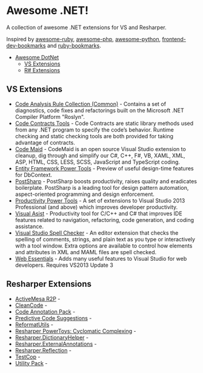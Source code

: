 # Awesome .NET!

A collection of awesome .NET extensions for VS and Resharper.

Inspired by [awesome-ruby](https://github.com/markets/awesome-ruby), [awesome-php](https://github.com/ziadoz/awesome-php), [awesome-python](https://github.com/vinta/awesome-python), [frontend-dev-bookmarks](https://github.com/dypsilon/frontend-dev-bookmarks) and [ruby-bookmarks](https://github.com/dreikanter/ruby-bookmarks).

* [Awesome DotNet](#awesome-dotnet)
  * [VS Extensions](#vs-extensions)
  * [R# Extensions](#resharper-extensions)

## VS Extensions

* [Code Analysis Rule Collection (Common)](http://visualstudiogallery.msdn.microsoft.com/ba1eece5-edbc-4543-aa1f-f567dadab79b) - Contains a set of diagnostics, code fixes and refactorings built on the Microsoft .NET Compiler Platform "Roslyn".
* [Code Contracts Tools](http://visualstudiogallery.msdn.microsoft.com/1ec7db13-3363-46c9-851f-1ce455f66970) - Code Contracts are static library methods used from any .NET program to specify the code’s behavior. Runtime checking and static checking tools are both provided for taking advantage of contracts.
* [Code Maid](http://visualstudiogallery.msdn.microsoft.com/76293c4d-8c16-4f4a-aee6-21f83a571496) - CodeMaid is an open source Visual Studio extension to cleanup, dig through and simplify our C#, C++, F#, VB, XAML, XML, ASP, HTML, CSS, LESS, SCSS, JavaScript and TypeScript coding.
* [Entity Framework Power Tools](http://visualstudiogallery.msdn.microsoft.com/72a60b14-1581-4b9b-89f2-846072eff19d) - Preview of useful design-time features for DbContext.
* [PostSharp](http://visualstudiogallery.msdn.microsoft.com/a058d5d3-e654-43f8-a308-c3bdfdd0be4a) - PostSharp boosts productivity, raises quality and eradicates boilerplate. PostSharp is a leading tool for design pattern automation, aspect-oriented programming and design enforcement.
* [Productivity Power Tools](http://visualstudiogallery.msdn.microsoft.com/dbcb8670-889e-4a54-a226-a48a15e4cace) - A set of extensions to Visual Studio 2013 Professional (and above) which improves developer productivity.
* [Visual Asist](http://visualstudiogallery.msdn.microsoft.com/D6678A1F-C700-4532-8C5E-A799D875063D) - Productivity tool for C/C++ and C# that improves IDE features related to navigation, refactoring, code generation, and coding assistance.
* [Visual Studio Spell Checker](http://visualstudiogallery.msdn.microsoft.com/a23de100-31a1-405c-b4b7-d6be40c3dfff) - An editor extension that checks the spelling of comments, strings, and plain text as you type or interactively with a tool window. Extra options are available to control how elements and attributes in XML and MAML files are spell checked.
* [Web Essentials](http://visualstudiogallery.msdn.microsoft.com/56633663-6799-41d7-9df7-0f2a504ca361) - Adds many useful features to Visual Studio for web developers. Requires VS2013 Update 3

## Resharper Extensions

* [ActiveMesa R2P]() - 
* [CleanCode]() - 
* [Code Annotation Pack]() - 
* [Predictive Code Suggestions]() - 
* [ReformatUtils]() - 
* [Resharper PowerToys: Cyclomatic Complexing]() - 
* [Resharper.DictionaryHelper]() - 
* [Resharper.ExternalAnnotations]() - 
* [Resharper.Reflection]() - 
* [TestCop]() - 
* [Utility Pack]() - 
